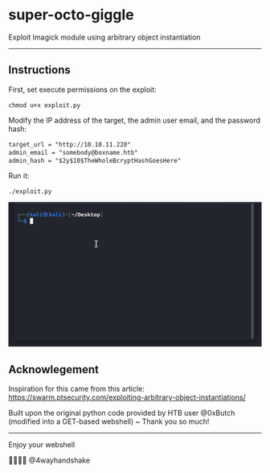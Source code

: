 # super-octo-giggle
Exploit Imagick module using arbitrary object instantiation

---

## Instructions

First, set execute permissions on the exploit:

```
chmod u+x exploit.py
```

Modify the IP address of the target, the admin user email, and the password hash:

```
target_url = "http://10.10.11.220"
admin_email = "somebody@boxname.htb" 
admin_hash = "$2y$10$TheWholeBcryptHashGoesHere"
```

Run it:

```
./exploit.py
```



![screenshot](screenshot.gif)


## Acknowlegement

Inspiration for this came from this article: https://swarm.ptsecurity.com/exploiting-arbitrary-object-instantiations/

Built upon the original python code provided by HTB user @0xButch (modified into a GET-based webshell) ~ Thank you so much!

---

Enjoy your webshell

 :handshake::handshake::handshake::handshake:
@4wayhandshake

